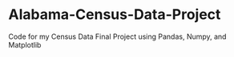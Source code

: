 # Alabama-Census-Data-Project
Code for my Census Data Final Project using Pandas, Numpy, and Matplotlib

